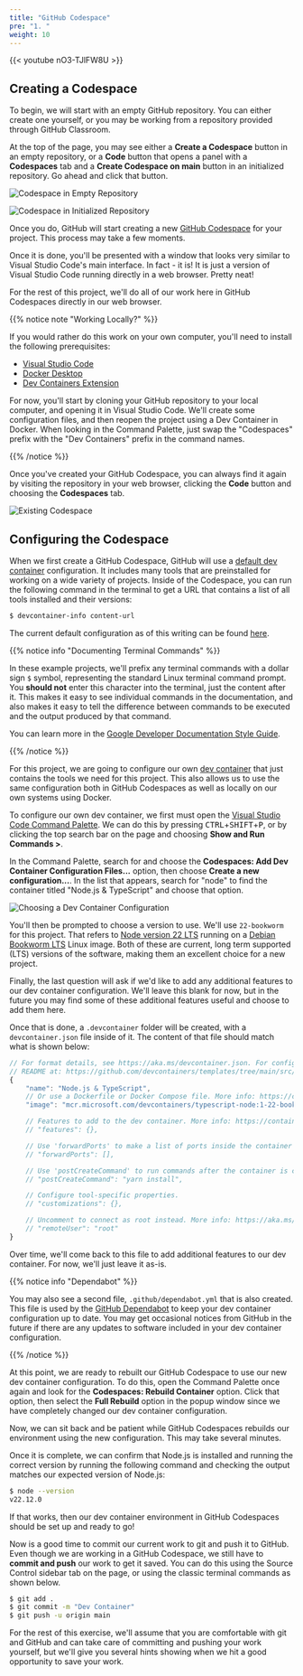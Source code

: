 ```yaml
---
title: "GitHub Codespace"
pre: "1. "
weight: 10
---
```


{{< youtube nO3-TJlFW8U >}}

## Creating a Codespace

To begin, we will start with an empty GitHub repository. You can either create one yourself, or you may be working from a repository provided through GitHub Classroom. 

At the top of the page, you may see either a **Create a Codespace** button in an empty repository, or a **Code** button that opens a panel with a **Codespaces** tab and a **Create Codespace on main** button in an initialized repository. Go ahead and click that button.

![Codespace in Empty Repository](images/examples/01/codespace_1.png)

![Codespace in Initialized Repository](images/examples/01/codespace_2.png)

Once you do, GitHub will start creating a new [GitHub Codespace](https://github.com/features/codespaces) for your project. This process may take a few moments. 

Once it is done, you'll be presented with a window that looks very similar to Visual Studio Code's main interface. In fact - it is! It is just a version of Visual Studio Code running directly in a web browser. Pretty neat!

For the rest of this project, we'll do all of our work here in GitHub Codespaces directly in our web browser.

{{% notice note "Working Locally?" %}}

If you would rather do this work on your own computer, you'll need to install the following prerequisites:

* [Visual Studio Code](https://code.visualstudio.com/)
* [Docker Desktop](https://www.docker.com/products/docker-desktop/)
* [Dev Containers Extension](https://marketplace.visualstudio.com/items?itemName=ms-vscode-remote.remote-containers)

For now, you'll start by cloning your GitHub repository to your local computer, and opening it in Visual Studio Code. We'll create some configuration files, and then reopen the project using a Dev Container in Docker. When looking in the Command Palette, just swap the "Codespaces" prefix with the "Dev Containers" prefix in the command names.

{{% /notice %}}

Once you've created your GitHub Codespace, you can always find it again by visiting the repository in your web browser, clicking the **Code** button and choosing the **Codespaces** tab.

![Existing Codespace](images/examples/01/codespace_3.png)

## Configuring the Codespace

When we first create a GitHub Codespace, GitHub will use a [default dev container](https://docs.github.com/en/codespaces/setting-up-your-project-for-codespaces/adding-a-dev-container-configuration/introduction-to-dev-containers#using-the-default-dev-container-configuration) configuration. It includes many tools that are preinstalled for working on a wide variety of projects. Inside of the Codespace, you can run the following command in the terminal to get a URL that contains a list of all tools installed and their versions:

```bash {title="terminal"}
$ devcontainer-info content-url
```

The current default configuration as of this writing can be found [here](https://github.com/devcontainers/images/blob/main/src/universal/history/2.12.6.md).

{{% notice info "Documenting Terminal Commands" %}}

In these example projects, we'll prefix any terminal commands with a dollar sign `$` symbol, representing the standard Linux terminal command prompt. You **should not** enter this character into the terminal, just the content after it. This makes it easy to see individual commands in the documentation, and also makes it easy to tell the difference between commands to be executed and the output produced by that command.

You can learn more in the [Google Developer Documentation Style Guide](https://developers.google.com/style/code-syntax).

{{% /notice %}}

For this project, we are going to configure our own [dev container](https://containers.dev/) that just contains the tools we need for this project. This also allows us to use the same configuration both in GitHub Codespaces as well as locally on our own systems using Docker. 

To configure our own dev container, we first must open the [Visual Studio Code Command Palette](https://code.visualstudio.com/docs/getstarted/userinterface#_command-palette). We can do this by pressing <kbd>CTRL</kbd>+<kbd>SHIFT</kbd>+<kbd>P</kbd>, or by clicking the top search bar on the page and choosing **Show and Run Commands >**. 

In the Command Palette, search for and choose the **Codespaces: Add Dev Container Configuration Files...** option, then choose **Create a new configuration...**. In the list that appears, search for "node" to find the container titled "Node.js & TypeScript" and choose that option.

![Choosing a Dev Container Configuration](images/examples/01/codespace_4.png)

You'll then be prompted to choose a version to use. We'll use `22-bookworm` for this project. That refers to [Node version 22 LTS](https://nodejs.org/en/blog/release/v22.11.0) running on a [Debian Bookworm LTS](https://www.debian.org/releases/bookworm/) Linux image. Both of these are current, long term supported (LTS) versions of the software, making them an excellent choice for a new project.

Finally, the last question will ask if we'd like to add any additional features to our dev container configuration. We'll leave this blank for now, but in the future you may find some of these additional features useful and choose to add them here.

Once that is done, a `.devcontainer` folder will be created, with a `devcontainer.json` file inside of it. The content of that file should match what is shown below:

```js {title=".devcontainer/devcontainer.json"}
// For format details, see https://aka.ms/devcontainer.json. For config options, see the
// README at: https://github.com/devcontainers/templates/tree/main/src/typescript-node
{
	"name": "Node.js & TypeScript",
	// Or use a Dockerfile or Docker Compose file. More info: https://containers.dev/guide/dockerfile
	"image": "mcr.microsoft.com/devcontainers/typescript-node:1-22-bookworm"

	// Features to add to the dev container. More info: https://containers.dev/features.
	// "features": {},

	// Use 'forwardPorts' to make a list of ports inside the container available locally.
	// "forwardPorts": [],

	// Use 'postCreateCommand' to run commands after the container is created.
	// "postCreateCommand": "yarn install",

	// Configure tool-specific properties.
	// "customizations": {},

	// Uncomment to connect as root instead. More info: https://aka.ms/dev-containers-non-root.
	// "remoteUser": "root"
}
```

Over time, we'll come back to this file to add additional features to our dev container. For now, we'll just leave it as-is.

{{% notice info "Dependabot" %}}

You may also see a second file, `.github/dependabot.yml` that is also created. This file is used by the [GitHub Dependabot](https://docs.github.com/en/code-security/getting-started/dependabot-quickstart-guide) to keep your dev container configuration up to date. You may get occasional notices from GitHub in the future if there are any updates to software included in your dev container configuration. 

{{% /notice %}}

At this point, we are ready to rebuilt our GitHub Codespace to use our new dev container configuration. To do this, open the Command Palette once again and look for the **Codespaces: Rebuild Container** option. Click that option, then select the **Full Rebuild** option in the popup window since we have completely changed our dev container configuration.

Now, we can sit back and be patient while GitHub Codespaces rebuilds our environment using the new configuration. This may take several minutes. 

Once it is complete, we can confirm that Node.js is installed and running the correct version by running the following command and checking the output matches our expected version of Node.js:

```bash {title="terminal"}
$ node --version
v22.12.0
```

If that works, then our dev container environment in GitHub Codespaces should be set up and ready to go!

Now is a good time to commit our current work to git and push it to GitHub. Even though we are working in a GitHub Codespace, we still have to **commit and push** our work to get it saved. You can do this using the Source Control sidebar tab on the page, or using the classic terminal commands as shown below.

```bash {title="terminal"}
$ git add .
$ git commit -m "Dev Container"
$ git push -u origin main
```

For the rest of this exercise, we'll assume that you are comfortable with git and GitHub and can take care of committing and pushing your work yourself, but we'll give you several hints showing when we hit a good opportunity to save your work.
